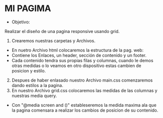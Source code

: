 # MI PAGIMA

- Objetivo:

Realizar el diseño de una pagina responsive usando grid.

1. Crearemos nuestras carpetas y Archivos.
 - En nuetro Archivo html colocaremos la estructura de la pag. web:
 - Contiene los Enlaces, un header, sección de contenido y un footer.
 - Cada contenido tendra sus propias filas y columnas, cuando le demos otras medidas o lo veamos en otro dispositivo estas cambien de posicion y estilo.

 2. Despues de haber enlasado nuestro Archivo main.css comenzaremos dando estilos a la pagina.
 3. En nuestro Archivo grid.css colocaremos las medidas de las columnas y nuestras media query.
 - Con "@media screen and ()" estableseremos la medida maxima ala que la pagina comensara a realizar los cambios de posicion de su contenido.  


  <!-- Nota: Mi media query no funciono :( intentende dando un color al body en cierta medida y no lo hace. hacer unas columnas que pasaran a un ancho de 100% tampoco hacia el cambio.
  - si tengo elazado mi archivo y mi viewport en meta, lo revise varias veces y no encontré el error.  -->
